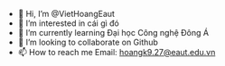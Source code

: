 - 👋 Hi, I’m @VietHoangEaut
- 👀 I’m interested in  cái gì đó
- 🌱 I’m currently learning  Đại học Công nghệ Đông Á
- 💞️ I’m looking to collaborate on Github
- 📫 How to reach me  Email: hoangk9.27@eaut.edu.vn

<!---
VietHoangEaut/VietHoangEaut is a ✨ special ✨ repository because its `README.md` (this file) appears on your GitHub profile.
You can click the Preview link to take a look at your changes.
--->
